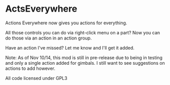 ActsEverywhere
==============

Actions Everywhere now gives you actions for everything.

All those controls you can do via right-click menu on a part? Now you can do those via an action in an action group.

Have an action I've missed? Let me know and I'll get it added.

Note: As of Nov 10/14, this mod is still in pre-release due to being in testing and only a single action added for gimbals.
I still want to see suggestions on actions to add however.

All code licensed under GPL3
